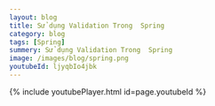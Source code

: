 ```yaml
---
layout: blog
title: Sử dụng Validation Trong  Spring
category: blog
tags: [Spring]
summery: Sử dụng Validation Trong  Spring
image: /images/blog/spring.png
youtubeId: ljyqbIo4jbk
---
```

 

{% include youtubePlayer.html id=page.youtubeId %}